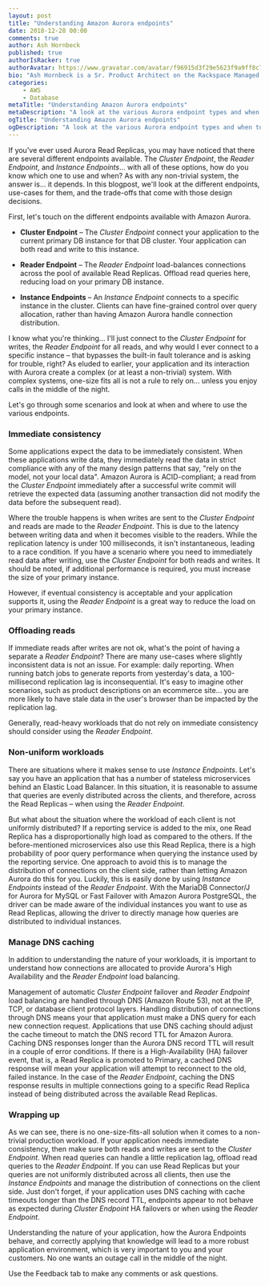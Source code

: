 ```yaml
---
layout: post
title: "Understanding Amazon Aurora endpoints"
date: 2018-12-28 00:00
comments: true
author: Ash Hornbeck
published: true
authorIsRacker: true
authorAvatar: https://www.gravatar.com/avatar/f96915d3f29e5623f9a9ff8c7cb3148f
bio: "Ash Hornbeck is a Sr. Product Architect on the Rackspace Managed Public Clouds Product Architecture Team."
categories:
    - AWS
    - Database
metaTitle: "Understanding Amazon Aurora endpoints"
metaDescription: "A look at the various Aurora endpoint types and when to use them."
ogTitle: "Understanding Amazon Aurora endpoints"
ogDescription: "A look at the various Aurora endpoint types and when to use them."
---
```

If you've ever used Aurora Read Replicas, you may have noticed that there are
several different endpoints available.  The _Cluster Endpoint_, the _Reader Endpoint_,
and _Instance Endpoints_... with all of these options, how do you know which one
to use and when?  As with any non-trivial system, the answer is... it depends.
In this blogpost, we'll look at the different endpoints, use-cases for them, and
the trade-offs that come with those design decisions.

<!-- more -->

First, let's touch on the different endpoints available with Amazon Aurora.

* **Cluster Endpoint** – The _Cluster Endpoint_ connect your application to the
current primary DB instance for that DB cluster.  Your application can both read
and write to this instance.

* **Reader Endpoint** – The _Reader Endpoint_ load-balances connections across
the pool of available Read Replicas. Offload read queries here, reducing load on
your primary DB instance.

* **Instance Endpoints** – An _Instance Endpoint_ connects to a specific instance
in the cluster.  Clients can have fine-grained control over query allocation,
rather than having Amazon Aurora handle connection distribution.

I know what you're thinking... I'll just connect to the _Cluster Endpoint_ for
writes, the _Reader Endpoint_ for all reads, and why would I ever connect to a
specific instance – that bypasses the built-in fault tolerance and is asking for
trouble, right?  As eluded to earlier, your application and its interaction with
Aurora create a complex (or at least a non-trivial) system.  With complex systems,
one-size fits all is not a rule to rely on... unless you enjoy calls in the middle
of the night.

Let's go through some scenarios and look at when and where to use the various
endpoints.

### Immediate consistency

Some applications expect the data to be immediately consistent.  When these
applications write data, they immediately read the data in strict compliance
with any of the many design patterns that say, "rely on the model, not your local
data".  Amazon Aurora is ACID-compliant; a read from the _Cluster Endpoint_
immediately after a successful write commit will retrieve the expected data
(assuming another transaction did not modify the data before the subsequent read).

Where the trouble happens is when writes are sent to the _Cluster Endpoint_ and
reads are made to the _Reader Endpoint_.  This is due to the latency between
writing data and when it becomes visible to the readers.  While the replication
latency is under 100 milliseconds, it isn't instantaneous, leading to a race
condition.  If you have a scenario where you need to immediately read data after
writing, use the _Cluster Endpoint_ for both reads and writes.  It should be
noted, if additional performance is required, you must increase the size of your
primary instance.

However, if eventual consistency is acceptable and your application supports it,
using the _Reader Endpoint_ is a great way to reduce the load on your primary
instance.

### Offloading reads

If immediate reads after writes are not ok, what's the point of having a separate
a _Reader Endpoint_?  There are many use-cases where slightly inconsistent data
is not an issue.  For  example: daily reporting.  When running batch jobs to
generate reports from yesterday's data, a 100-millisecond replication lag is
inconsequential.  It's easy to imagine other scenarios, such as product descriptions
on an ecommerce site... you are more likely to have stale data in the user's
browser than be impacted by the replication lag.

Generally, read-heavy workloads that do not rely on immediate consistency should
consider using the _Reader Endpoint_.

### Non-uniform workloads

There are situations where it makes sense to use _Instance Endpoints_.  Let's
say you have an application that has a number of stateless microservices behind
an Elastic Load Balancer.  In this situation, it is reasonable to assume that
queries are evenly distributed across the clients, and therefore, across the
Read Replicas – when using the _Reader Endpoint_.

But what about the situation where the workload of each client is not uniformly
distributed?  If a reporting service is added to the mix, one Read Replica has
a disproportionally high load as compared to the others.  If the before-mentioned
microservices also use this Read Replica, there is a high probability of poor
query performance when querying the instance used by the reporting service.  One
approach to avoid this is to manage the distribution of connections on the
client side, rather than letting Amazon Aurora do this for you.  Luckily, this
is easily done by using _Instance Endpoints_ instead of the _Reader Endpoint_.
With the MariaDB Connector/J for Aurora for MySQL or Fast Failover with Amazon
Aurora PostgreSQL, the driver can be made aware of the individual instances you
want to use as Read Replicas, allowing the driver to directly manage how queries
are distributed to individual instances.

### Manage DNS caching

In addition to understanding the nature of your workloads, it is important to
understand how connections are allocated to provide Aurora's High Availability
and the _Reader Endpoint_ load balancing.

Management of automatic _Cluster Endpoint_ failover and _Reader Endpoint_ load
balancing are handled through DNS (Amazon Route 53), not at the IP, TCP, or
database client protocol layers. Handling distribution of connections through
DNS means your that application must make a DNS query for each new connection
request.  Applications that use DNS caching should adjust the cache timeout to
match the DNS record TTL for Amazon Aurora.  Caching DNS responses longer than
the Aurora DNS record TTL will result in a couple of error conditions.  If there
is a High-Availability (HA) failover event, that is, a Read Replica is promoted
to Primary, a cached DNS response will mean your application will attempt to
reconnect to the old, failed instance.  In the case of the _Reader Endpoint_,
caching the DNS response results in multiple connections going to a specific
Read Replica instead of being distributed across the available Read Replicas.

### Wrapping up

As we can see, there is no one-size-fits-all solution when it comes to a non-trivial
production workload.  If your application needs immediate consistency, then make
sure both reads and writes are sent to the _Cluster Endpoint_.  When read queries
can handle a little replication lag, offload read queries to the _Reader Endpoint_.
If you can use Read Replicas but your queries are not uniformly distributed
across all clients, then use the _Instance Endpoints_ and manage the distribution
of connections on the client side.  Just don't forget, if your application uses
DNS caching with cache timeouts longer than the DNS record TTL, endpoints appear
to not behave as expected during _Cluster Endpoint_ HA failovers or when using
the _Reader Endpoint_.

Understanding the nature of your application, how the Aurora Endpoints behave,
and correctly applying that knowledge will lead to a more robust application
environment, which is very important to you and your customers.  No one wants
an outage call in the middle of the night.

Use the Feedback tab to make any comments or ask questions.
